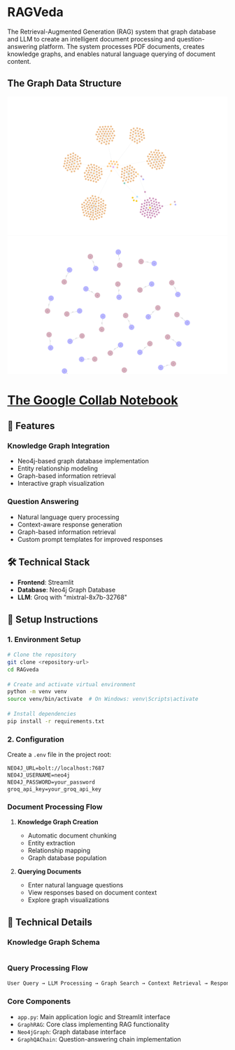 # RAGVeda

The Retrieval-Augmented Generation (RAG) system that graph database and  LLM to create an intelligent document processing and question-answering platform. The system processes PDF documents, creates knowledge graphs, and enables natural language querying of document content.

## The Graph Data Structure
<img src="/output/op1.png" alt="op1"> <img src="/output/op2.png" alt="op2">

# [The Google Collab Notebook](https://colab.research.google.com/drive/12KK4XYsj9FvNRX-CxIwa91hCpmT9RJN_?usp=sharing)

## 🌟 Features


### Knowledge Graph Integration
- Neo4j-based graph database implementation
- Entity relationship modeling
- Graph-based information retrieval
- Interactive graph visualization

### Question Answering
- Natural language query processing
- Context-aware response generation
- Graph-based information retrieval
- Custom prompt templates for improved responses


## 🛠 Technical Stack

- **Frontend**: Streamlit
- **Database**: Neo4j Graph Database
- **LLM**: Groq with "mixtral-8x7b-32768"



## 🚀 Setup Instructions

### 1. Environment Setup

```bash
# Clone the repository
git clone <repository-url>
cd RAGveda

# Create and activate virtual environment
python -m venv venv
source venv/bin/activate  # On Windows: venv\Scripts\activate

# Install dependencies
pip install -r requirements.txt
```

### 2. Configuration

Create a `.env` file in the project root:

```env
NEO4J_URL=bolt://localhost:7687
NEO4J_USERNAME=neo4j
NEO4J_PASSWORD=your_password
groq_api_key=your_groq_api_key
```


### Document Processing Flow


1. **Knowledge Graph Creation**
   - Automatic document chunking
   - Entity extraction
   - Relationship mapping
   - Graph database population

2. **Querying Documents**
   - Enter natural language questions
   - View responses based on document context
   - Explore graph visualizations

## 🔧 Technical Details


### Knowledge Graph Schema

```cypher

```

### Query Processing Flow

```python
User Query → LLM Processing → Graph Search → Context Retrieval → Response Generation
```



### Core Components

- `app.py`: Main application logic and Streamlit interface
- `GraphRAG`: Core class implementing RAG functionality
- `Neo4jGraph`: Graph database interface
- `GraphQAChain`: Question-answering chain implementation





